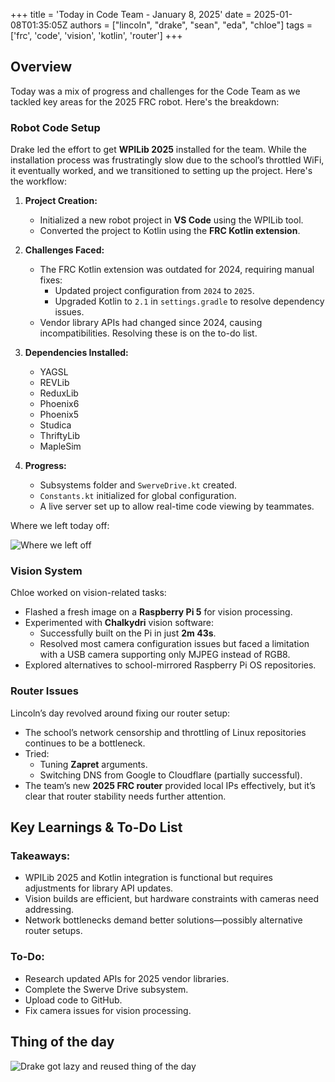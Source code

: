 +++
title = 'Today in Code Team - January 8, 2025'
date = 2025-01-08T01:35:05Z
authors = ["lincoln", "drake", "sean", "eda", "chloe"]
tags = ['frc', 'code', 'vision', 'kotlin', 'router']
+++

## Overview

Today was a mix of progress and challenges for the Code Team as we tackled key areas for the 2025 FRC robot. Here's the breakdown:

### Robot Code Setup

Drake led the effort to get **WPILib 2025** installed for the team. While the installation process was frustratingly slow due to the school’s throttled WiFi, it eventually worked, and we transitioned to setting up the project. Here's the workflow:

1. **Project Creation:**
   - Initialized a new robot project in **VS Code** using the WPILib tool.
   - Converted the project to Kotlin using the **FRC Kotlin extension**.

2. **Challenges Faced:**
   - The FRC Kotlin extension was outdated for 2024, requiring manual fixes:
     - Updated project configuration from `2024` to `2025`.
     - Upgraded Kotlin to `2.1` in `settings.gradle` to resolve dependency issues.
   - Vendor library APIs had changed since 2024, causing incompatibilities. Resolving these is on the to-do list.

3. **Dependencies Installed:**
   - YAGSL
   - REVLib
   - ReduxLib
   - Phoenix6
   - Phoenix5
   - Studica
   - ThriftyLib
   - MapleSim

4. **Progress:**
   - Subsystems folder and `SwerveDrive.kt` created.
   - `Constants.kt` initialized for global configuration.
   - A live server set up to allow real-time code viewing by teammates.

Where we left today off:

![Where we left off](/blog/today-in-code-team/2025/assets/jan8-left-off.png)

### Vision System

Chloe worked on vision-related tasks:

- Flashed a fresh image on a **Raspberry Pi 5** for vision processing.
- Experimented with **Chalkydri** vision software:
  - Successfully built on the Pi in just **2m 43s**.
  - Resolved most camera configuration issues but faced a limitation with a USB camera supporting only MJPEG instead of RGB8.
- Explored alternatives to school-mirrored Raspberry Pi OS repositories.

### Router Issues

Lincoln’s day revolved around fixing our router setup:

- The school’s network censorship and throttling of Linux repositories continues to be a bottleneck.
- Tried:
  - Tuning **Zapret** arguments.
  - Switching DNS from Google to Cloudflare (partially successful).
- The team’s new **2025 FRC router** provided local IPs effectively, but it’s clear that router stability needs further attention.

## Key Learnings & To-Do List

### Takeaways:
- WPILib 2025 and Kotlin integration is functional but requires adjustments for library API updates.
- Vision builds are efficient, but hardware constraints with cameras need addressing.
- Network bottlenecks demand better solutions—possibly alternative router setups.

### To-Do:
- Research updated APIs for 2025 vendor libraries.
- Complete the Swerve Drive subsystem.
- Upload code to GitHub.
- Fix camera issues for vision processing.

## Thing of the day

![Drake got lazy and reused thing of the day](/blog/today-in-code-team/2025/assets/jan8-drake-npm.png)
